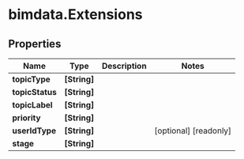 # bimdata.Extensions

## Properties

Name | Type | Description | Notes
------------ | ------------- | ------------- | -------------
**topicType** | **[String]** |  | 
**topicStatus** | **[String]** |  | 
**topicLabel** | **[String]** |  | 
**priority** | **[String]** |  | 
**userIdType** | **[String]** |  | [optional] [readonly] 
**stage** | **[String]** |  | 


